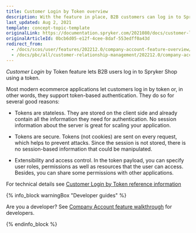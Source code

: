 ```yaml
---
title: Customer Login by Token overview
description: With the feature in place, B2B customers can log in to Spryker shop using a token. In the article, you can find a description of the token structure.
last_updated: Aug 2, 2021
template: concept-topic-template
originalLink: https://documentation.spryker.com/2021080/docs/customer-login-by-token-overview
originalArticleId: 0bcb6d05-e12f-4cee-8daf-553edff0a43d
redirect_from:
  - /docs/scos/user/features/202212.0/company-account-feature-overview/customer-login-by-token-overview.html
  - /docs/pbc/all/customer-relationship-management/202212.0/company-account-feature-overview/customer-login-by-token-overview.html
---
```


*Customer Login* by Token feature lets B2B users log in to Spryker Shop using a token.

Most modern ecommerce applications let customers log in by token or, in other words, they support token-based authentication. They do so for several good reasons:

* Tokens are stateless. They are stored on the client side and already contain all the information they need for authentication. No session information about the server is great for scaling your application.

* Tokens are secure. Tokens (not cookies) are sent on every request, which helps to prevent attacks. Since the session is not stored, there is no session-based information that could be manipulated.

* Extensibility and access control. In the token payload, you can specify user roles, permissions as well as resources that the user can access. Besides, you can share some permissions with other applications.

For technical details see [Customer Login by Token reference information](/docs/scos/dev/feature-walkthroughs/{{page.version}}/company-account-feature-walkthrough/customer-login-by-token-reference-information.html)

{% info_block warningBox "Developer guides" %}

Are you a developer? See [Company Account feature walkthrough](/docs/scos/dev/feature-walkthroughs/{{page.version}}/company-account-feature-walkthrough/company-account-feature-walkthrough.html) for developers.

{% endinfo_block %}
